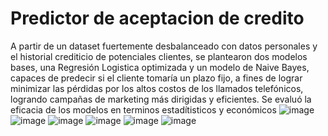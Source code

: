 # Predictor de aceptacion de credito
A partir de un dataset fuertemente desbalanceado con datos personales y el historial crediticio de potenciales clientes, se plantearon dos modelos bases, una Regresión Logistica optimizada y un modelo de Naive Bayes, capaces de predecir si el cliente tomaría un plazo fijo, a fines de lograr minimizar las pérdidas por los altos costos de los llamados telefónicos, logrando campañas de marketing más dirigidas y eficientes.
Se evaluó la eficacia de los modelos en terminos estadítisticos y económicos
![image](https://user-images.githubusercontent.com/77274340/154396625-8fb0f446-d5d3-4f46-a554-a14ac7c66ec3.png)
![image](https://user-images.githubusercontent.com/77274340/154396682-a92f5807-f8ae-4bf0-bacd-4977fe33ae67.png)
![image](https://user-images.githubusercontent.com/77274340/154396730-b1c5532d-9930-4627-b8bc-bdc8a8fa03ea.png)
![image](https://user-images.githubusercontent.com/77274340/154396764-38d22f85-eff0-4e44-91c2-957347db863a.png)
![image](https://user-images.githubusercontent.com/77274340/154396799-dac9f0d8-7995-4c6b-b76e-ba65214dbd96.png)
![image](https://user-images.githubusercontent.com/77274340/154396899-d7798128-f233-40d6-ab72-066e2005add5.png)

